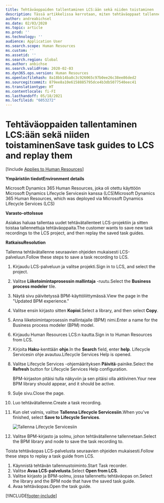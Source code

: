 ```yaml
---
title: Tehtäväoppaiden tallentaminen LCS:ään sekä niiden toistaminen
description: Tässä artikkelissa kerrotaan, miten tehtäväoppaat tallennetaan Microsoft Dynamics Lifecycle Servicesiin (LCS) ja miten niitä toistetaan.
author: andreabichsel
ms.date: 02/03/2020
ms.topic: article
ms.prod: ''
ms.technology: ''
audience: Application User
ms.search.scope: Human Resources
ms.custom: ''
ms.assetid: ''
ms.search.region: Global
ms.author: anbichse
ms.search.validFrom: 2020-02-03
ms.dyn365.ops.version: Human Resources
ms.openlocfilehash: 8a18bb14ba8c3c926065c97b0ee26c38ee86ded2
ms.sourcegitcommit: 879ee8a10e6158885795dce4b3db5077540eec41
ms.translationtype: HT
ms.contentlocale: fi-FI
ms.lasthandoff: 05/18/2021
ms.locfileid: "6053272"
---
```

# <a name="save-task-guides-to-lcs-and-replay-them"></a><span data-ttu-id="082fb-103">Tehtäväoppaiden tallentaminen LCS:ään sekä niiden toistaminen</span><span class="sxs-lookup"><span data-stu-id="082fb-103">Save task guides to LCS and replay them</span></span>

[!include [Applies to Human Resources](../includes/applies-to-hr.md)]

<span data-ttu-id="082fb-104">**Ympäristön tiedot**</span><span class="sxs-lookup"><span data-stu-id="082fb-104">**Environment details**</span></span> 

<span data-ttu-id="082fb-105">Microsoft Dynamics 365 Human Resources, joka oli otettu käyttöön Microsoft Dynamics Lifecycle Servicesin kanssa (LCS)</span><span class="sxs-lookup"><span data-stu-id="082fb-105">Microsoft Dynamics 365 Human Resources, which was deployed via Microsoft Dynamics Lifecycle Services (LCS)</span></span>

<span data-ttu-id="082fb-106">**Varasto-otto**</span><span class="sxs-lookup"><span data-stu-id="082fb-106">**Issue**</span></span>

<span data-ttu-id="082fb-107">Asiakas haluaa tallentaa uudet tehtävätallenteet LCS-projektiin ja sitten toistaa tallennettuja tehtäväoppaita.</span><span class="sxs-lookup"><span data-stu-id="082fb-107">The customer wants to save new task recordings to the LCS project, and then replay the saved task guides.</span></span>

<span data-ttu-id="082fb-108">**Ratkaisu**</span><span class="sxs-lookup"><span data-stu-id="082fb-108">**Resolution**</span></span>

<span data-ttu-id="082fb-109">Tallenna tehtävätallenne seuraavien ohjeiden mukaisesti LCS-palveluun.</span><span class="sxs-lookup"><span data-stu-id="082fb-109">Follow these steps to save a task recording to LCS.</span></span>

1. <span data-ttu-id="082fb-110">Kirjaudu LCS-palveluun ja valitse projekti.</span><span class="sxs-lookup"><span data-stu-id="082fb-110">Sign in to LCS, and select the project.</span></span>
2. <span data-ttu-id="082fb-111">Valitse **Liiketoimintaprosessin mallintaja** -ruutu.</span><span class="sxs-lookup"><span data-stu-id="082fb-111">Select the **Business process modeler** tile.</span></span>
3. <span data-ttu-id="082fb-112">Näytä sivu päivitetyssä BPM-käyttöliittymässä.</span><span class="sxs-lookup"><span data-stu-id="082fb-112">View the page in the "Updated BPM experience."</span></span>
4. <span data-ttu-id="082fb-113">Valitse ensin kirjasto sitten **Kopioi**.</span><span class="sxs-lookup"><span data-stu-id="082fb-113">Select a library, and then select **Copy**.</span></span>
5. <span data-ttu-id="082fb-114">Anna liiketoimintaprosessin mallintajalle (BPM) nimi.</span><span class="sxs-lookup"><span data-stu-id="082fb-114">Enter a name for the Business process modeler (BPM) model.</span></span>
6. <span data-ttu-id="082fb-115">Kirjaudu Human Resources LCS:n kautta.</span><span class="sxs-lookup"><span data-stu-id="082fb-115">Sign in to Human Resources from LCS.</span></span>
7. <span data-ttu-id="082fb-116">Kirjoita **Haku**-kenttään **ohje**.</span><span class="sxs-lookup"><span data-stu-id="082fb-116">In the **Search** field, enter **help**.</span></span> <span data-ttu-id="082fb-117">Lifecycle Servicesin ohje avautuu.</span><span class="sxs-lookup"><span data-stu-id="082fb-117">Lifecycle Services Help is opened.</span></span>
8. <span data-ttu-id="082fb-118">Valitse Lifecycle Services -ohjemäärityksen **Päivitä**-painike.</span><span class="sxs-lookup"><span data-stu-id="082fb-118">Select the **Refresh** button for Lifecycle Services Help configuration.</span></span>

    <span data-ttu-id="082fb-119">BPM-kirjaston pitäisi tulla näkyviin ja sen pitäisi olla aktiivinen.</span><span class="sxs-lookup"><span data-stu-id="082fb-119">Your new BPM library should appear, and it should be active.</span></span>

9. <span data-ttu-id="082fb-120">Sulje sivu.</span><span class="sxs-lookup"><span data-stu-id="082fb-120">Close the page.</span></span>
10. <span data-ttu-id="082fb-121">Luo tehtävätallenne.</span><span class="sxs-lookup"><span data-stu-id="082fb-121">Create a task recording.</span></span>
11. <span data-ttu-id="082fb-122">Kun olet valmis, valitse **Tallenna Lifecycle Servicesiin**.</span><span class="sxs-lookup"><span data-stu-id="082fb-122">When you've finished, select **Save to Lifecycle Services**.</span></span>

    ![Tallenna Lifecycle Servicesiin](media/task-guides.png)

12. <span data-ttu-id="082fb-124">Valitse BPM-kirjasto ja solmu, johon tehtävätallenne tallennetaan.</span><span class="sxs-lookup"><span data-stu-id="082fb-124">Select the BPM library and node to save the task recording to.</span></span>

<span data-ttu-id="082fb-125">Toista tehtäväopas LCS-palvelusta seuraavien ohjeiden mukaisesti.</span><span class="sxs-lookup"><span data-stu-id="082fb-125">Follow these steps to replay a task guide from LCS.</span></span>

1. <span data-ttu-id="082fb-126">Käynnistä tehtävän tallennustoiminto.</span><span class="sxs-lookup"><span data-stu-id="082fb-126">Start Task recorder.</span></span>
2. <span data-ttu-id="082fb-127">Valitse **Avaa LCS-palvelusta**.</span><span class="sxs-lookup"><span data-stu-id="082fb-127">Select **Open from LCS**.</span></span>
3. <span data-ttu-id="082fb-128">Valitse kirjasto ja BPM-solmu, jossa tallennettu tehtäväopas on.</span><span class="sxs-lookup"><span data-stu-id="082fb-128">Select the library and the BPM node that have the saved task guide.</span></span>
4. <span data-ttu-id="082fb-129">Avaa tehtäväopas.</span><span class="sxs-lookup"><span data-stu-id="082fb-129">Open the task guide.</span></span>


[!INCLUDE[footer-include](../includes/footer-banner.md)]
